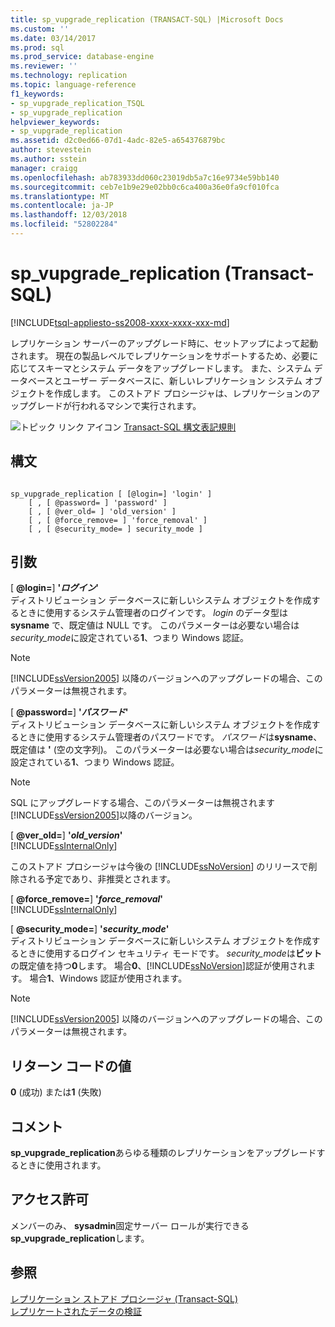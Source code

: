 ```yaml
---
title: sp_vupgrade_replication (TRANSACT-SQL) |Microsoft Docs
ms.custom: ''
ms.date: 03/14/2017
ms.prod: sql
ms.prod_service: database-engine
ms.reviewer: ''
ms.technology: replication
ms.topic: language-reference
f1_keywords:
- sp_vupgrade_replication_TSQL
- sp_vupgrade_replication
helpviewer_keywords:
- sp_vupgrade_replication
ms.assetid: d2c0ed66-07d1-4adc-82e5-a654376879bc
author: stevestein
ms.author: sstein
manager: craigg
ms.openlocfilehash: ab783933dd060c23019db5a7c16e9734e59bb140
ms.sourcegitcommit: ceb7e1b9e29e02bb0c6ca400a36e0fa9cf010fca
ms.translationtype: MT
ms.contentlocale: ja-JP
ms.lasthandoff: 12/03/2018
ms.locfileid: "52802284"
---
```

# <a name="spvupgradereplication-transact-sql"></a>sp_vupgrade_replication (Transact-SQL)
[!INCLUDE[tsql-appliesto-ss2008-xxxx-xxxx-xxx-md](../../includes/tsql-appliesto-ss2008-xxxx-xxxx-xxx-md.md)]

  レプリケーション サーバーのアップグレード時に、セットアップによって起動されます。 現在の製品レベルでレプリケーションをサポートするため、必要に応じてスキーマとシステム データをアップグレードします。 また、システム データベースとユーザー データベースに、新しいレプリケーション システム オブジェクトを作成します。 このストアド プロシージャは、レプリケーションのアップグレードが行われるマシンで実行されます。  
  
 ![トピック リンク アイコン](../../database-engine/configure-windows/media/topic-link.gif "トピック リンク アイコン") [Transact-SQL 構文表記規則](../../t-sql/language-elements/transact-sql-syntax-conventions-transact-sql.md)  
  
## <a name="syntax"></a>構文  
  
```  
  
sp_vupgrade_replication [ [@login=] 'login' ]  
    [ , [ @password= ] 'password' ]  
    [ , [ @ver_old= ] 'old_version' ]  
    [ , [ @force_remove= ] 'force_removal' ]  
    [ , [ @security_mode= ] security_mode ]  
```  
  
## <a name="arguments"></a>引数  
 [  **@login=**] **'***ログイン***'**  
 ディストリビューション データベースに新しいシステム オブジェクトを作成するときに使用するシステム管理者のログインです。 *login* のデータ型は **sysname** で、既定値は NULL です。 このパラメーターは必要ない場合は*security_mode*に設定されている**1**、つまり Windows 認証。  
  
> [!NOTE]  
>  [!INCLUDE[ssVersion2005](../../includes/ssversion2005-md.md)] 以降のバージョンへのアップグレードの場合、このパラメーターは無視されます。  
  
 [  **@password=**] **'***パスワード***'**  
 ディストリビューション データベースに新しいシステム オブジェクトを作成するときに使用するシステム管理者のパスワードです。 *パスワード*は**sysname**、既定値は **'** (空の文字列)。 このパラメーターは必要ない場合は*security_mode*に設定されている**1**、つまり Windows 認証。  
  
> [!NOTE]  
>  SQL にアップグレードする場合、このパラメーターは無視されます[!INCLUDE[ssVersion2005](../../includes/ssversion2005-md.md)]以降のバージョン。  
  
 [  **@ver_old=**] **'***old_version***'**  
 [!INCLUDE[ssInternalOnly](../../includes/ssinternalonly-md.md)]  
  
 このストアド プロシージャは今後の [!INCLUDE[ssNoVersion](../../includes/ssnoversion-md.md)] のリリースで削除される予定であり、非推奨とされます。  
  
 [  **@force_remove=**] **'***force_removal***'**  
 [!INCLUDE[ssInternalOnly](../../includes/ssinternalonly-md.md)]  
  
 [  **@security_mode=**] **'***security_mode***'**  
 ディストリビューション データベースに新しいシステム オブジェクトを作成するときに使用するログイン セキュリティ モードです。 *security_mode*は**ビット**の既定値を持つ**0**します。 場合**0**、[!INCLUDE[ssNoVersion](../../includes/ssnoversion-md.md)]認証が使用されます。 場合**1**、Windows 認証が使用されます。  
  
> [!NOTE]  
>  [!INCLUDE[ssVersion2005](../../includes/ssversion2005-md.md)] 以降のバージョンへのアップグレードの場合、このパラメーターは無視されます。  
  
## <a name="return-code-values"></a>リターン コードの値  
 **0** (成功) または**1** (失敗)  
  
## <a name="remarks"></a>コメント  
 **sp_vupgrade_replication**あらゆる種類のレプリケーションをアップグレードするときに使用されます。  
  
## <a name="permissions"></a>アクセス許可  
 メンバーのみ、 **sysadmin**固定サーバー ロールが実行できる**sp_vupgrade_replication**します。  
  
## <a name="see-also"></a>参照  
 [レプリケーション ストアド プロシージャ &#40;Transact-SQL&#41;](../../relational-databases/system-stored-procedures/replication-stored-procedures-transact-sql.md)   
 [レプリケートされたデータの検証](../../relational-databases/replication/validate-replicated-data.md)  
  
  
